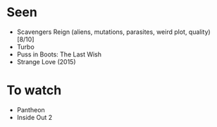 # Seen

- Scavengers Reign (aliens, mutations, parasites, weird plot, quality) [8/10]
- Turbo
- Puss in Boots: The Last Wish
- Strange Love (2015)

# To watch

- Pantheon
- Inside Out 2
